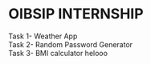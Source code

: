 # OIBSIP INTERNSHIP<br>
Task 1- Weather App<br>
Task 2- Random Password Generator<br>
Task 3- BMI calculator
helooo


